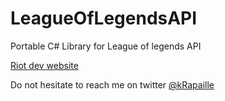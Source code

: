 LeagueOfLegendsAPI
==================

Portable C# Library for League of legends API

[Riot dev website](https://developer.riotgames.com)

Do not hesitate to reach me on twitter [@kRapaille](http://www.twitter.com/kRapaille)

